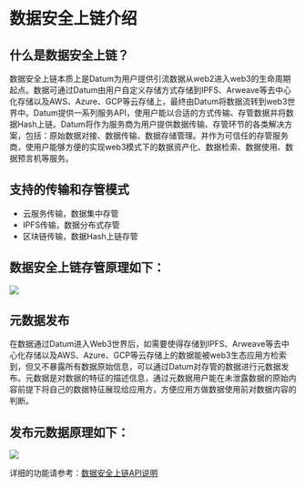 # 数据安全上链介绍


## 什么是数据安全上链？

数据安全上链本质上是Datum为用户提供引流数据从web2进入web3的生命周期起点。数据可通过Datum由用户自定义存储方式存储到IPFS、Arweave等去中心化存储以及AWS、Azure、GCP等云存储上，最终由Datum将数据流转到web3世界中。Datum提供一系列服务API，使用户能以合适的方式传输、存管数据并将数据Hash上链。Datum将作为服务商为用户提供数据传输、存管环节的各类解决方案，包括：原始数据对接、数据传输、数据存储管理。并作为可信任的存管服务商，使用户能够方便的实现web3模式下的数据资产化、数据检索、数据使用、数据预言机等服务。
  
## 支持的传输和存管模式

- 云服务传输，数据集中存管
- IPFS传输，数据分布式存管
- 区块链传输，数据Hash上链存管


## 数据安全上链存管原理如下：


![][data_safe_onchain]



## 元数据发布

在数据通过Datum进入Web3世界后，如需要使得存储到IPFS、Arweave等去中心化存储以及AWS、Azure、GCP等云存储上的数据能被web3生态应用方检索到，但又不暴露所有数据原始信息，可以通过Datum对存管的数据进行元数据发布。元数据是对数据的特征的描述信息，通过元数据用户能在未泄露数据的原始内容前提下将自己的数据特征展现给应用方，方便应用方做数据使用前对数据内容的判断。

## 发布元数据原理如下：

![][publish_metadata]


详细的功能请参考：[数据安全上链API说明](../API说明/数据安全上链.md)


[data_safe_onchain]: ../img/data_safe_onchain.png
[publish_metadata]: ../img/publish_metadata.png